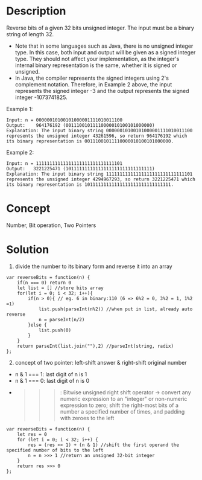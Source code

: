 # Description
Reverse bits of a given 32 bits unsigned integer. The input must be a binary string of length 32.
- Note that in some languages such as Java, there is no unsigned integer type. In this case, both input and output will be given as a signed integer type. They should not affect your implementation, as the integer's internal binary representation is the same, whether it is signed or unsigned.
- In Java, the compiler represents the signed integers using 2's complement notation. Therefore, in Example 2 above, the input represents the signed integer -3 and the output represents the signed integer -1073741825.

Example 1:
```
Input: n = 00000010100101000001111010011100
Output:    964176192 (00111001011110000010100101000000)
Explanation: The input binary string 00000010100101000001111010011100 represents the unsigned integer 43261596, so return 964176192 which its binary representation is 00111001011110000010100101000000.
```
Example 2:
```
Input: n = 11111111111111111111111111111101
Output:   3221225471 (10111111111111111111111111111111)
Explanation: The input binary string 11111111111111111111111111111101 represents the unsigned integer 4294967293, so return 3221225471 which its binary representation is 10111111111111111111111111111111.
```
# Concept
Number, Bit operation, Two Pointers
# Solution
1. divide the number to its binary form and reverse it into an array 
```
var reverseBits = function(n) {
    if(n === 0) return 0
    let list = [] //store bits array
    for(let i = 0; i < 32; i++){
        if(n > 0){ // eg. 6 in binary:110 (6 => 6%2 = 0, 3%2 = 1, 1%2 =1) 
            list.push(parseInt(n%2)) //when put in list, already auto reverse
            n = parseInt(n/2)
        }else {
            list.push(0)
        }
    }
    return parseInt(list.join(""),2) //parseInt(string, radix)
};
```
2. concept of two pointer: left-shift answer & right-shift original number
- n & 1 === 1: last digit of n is 1
- n & 1 === 0: last digit of n is 0
- >>>: Bitwise unsigned right shift operator -> convert any numeric expression to an "integer" or non-numeric expression to zero; shift the right-most bits of a number a specified number of times, and padding with zeroes to the left
```
var reverseBits = function(n) {
    let res = 0
    for (let i = 0; i < 32; i++) {
        res = (res << 1) + (n & 1) //shift the first operand the specified number of bits to the left
        n = n >>> 1 //return an unsigned 32-bit integer
    }
    return res >>> 0
};
```
